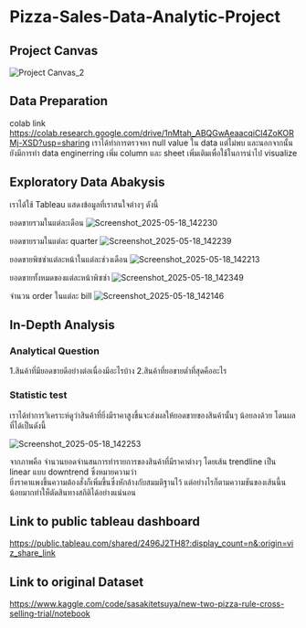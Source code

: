 # Pizza-Sales-Data-Analytic-Project

## Project Canvas
![Project Canvas_2](https://github.com/user-attachments/assets/a34564db-43fd-477c-8571-7ed62893deca)


## Data Preparation
colab link
https://colab.research.google.com/drive/1nMtah_ABQGwAeaacqiCl4ZoKORMj-XSD?usp=sharing
เราได้ทำการตรวจหา null value ใน data แต่ไม่พบ และนอกจากนั้นยังมีการทำ data enginerring เพิ่ม column และ sheet เพิ่มเติมเพื่อใช้ในการนำไป visualize 

## Exploratory Data Abakysis 
เราได้ใช้ Tableau แสดงข้อมูลที่เราสนใจต่างๆ ดังนี้

 ยอดขายรวมในแต่ละเดือน
![Screenshot_2025-05-18_142230](https://github.com/user-attachments/assets/41abadc7-6519-4983-830a-b2bcf591fc96)

ยอดขายรวมในแต่ละ quarter
![Screenshot_2025-05-18_142239](https://github.com/user-attachments/assets/5064b9fc-4732-4fb8-b87b-d0930e62412f)

ยอดขายพิซซ่าแต่ละหน้าในแต่ละช่วงเดือน
![Screenshot_2025-05-18_142213](https://github.com/user-attachments/assets/ea7f8384-b7fd-4586-a575-45d634b371e8)

ยอดขายทั้งหมดของแต่ละหน้าพิซซ่า
![Screenshot_2025-05-18_142349](https://github.com/user-attachments/assets/c1af1cc9-e3d3-4539-8886-bf9d679f4ab8)

จำนวน order ในแต่ละ bill 
![Screenshot_2025-05-18_142146](https://github.com/user-attachments/assets/bb9c3a71-1ff6-46fa-9a7e-4cc16fe04d87)

## In-Depth Analysis
### Analytical Question
1.สินค้าที่มียอดขายดีอย่างต่อเนื่องมีอะไรบ้าง
2.สินค้าที่ยอขายต่ำที่สุดคืออะไร
### Statistic test
เราได้ทำการวิเคราะห์ดูว่าสินค้าที่ยิ่งมีราคาสูงขึ้นจะส่งผลให้ยอดขายของสินค้านั้นๆ น้อยลงด้วย
โดนผลที่ได้เป็นดังนี้

![Screenshot_2025-05-18_142253](https://github.com/user-attachments/assets/3cd82278-45bb-418c-a803-06e4bb869605)

จากภาพคือ จำนวนยอดจำนสนการทำรายการของสินค้าที่มีราคาต่างๆ โดยเส้น trendline เป็น linear แบบ  downtrend ซึ่งหมายความว่า  
ยิ่งราคาแพงขึ้นความต้องสั่งก็เพิ่มขึ้นซึ่งหักล้างกับสมมติฐานไว้ แต่อย่างไรก็ตามความชันของเส้นนี้นน้อยมากทำให็ตัดสินทางสถิติได้อย่างแน่นอน

## Link to public tableau dashboard
https://public.tableau.com/shared/2496J2TH8?:display_count=n&:origin=viz_share_link
## Link to original Dataset
https://www.kaggle.com/code/sasakitetsuya/new-two-pizza-rule-cross-selling-trial/notebook


